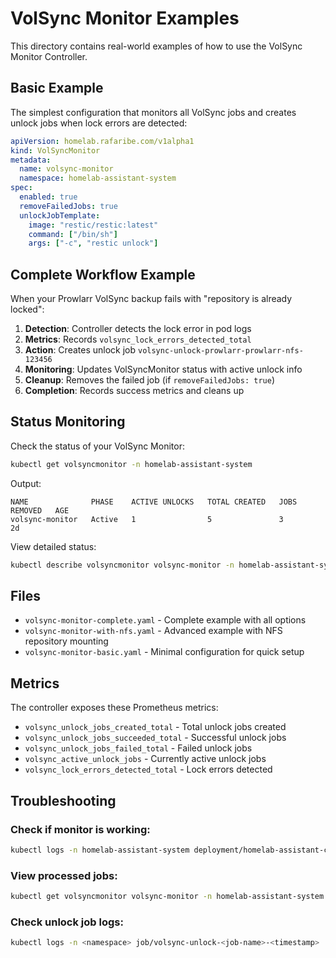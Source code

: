# VolSync Monitor Examples

This directory contains real-world examples of how to use the VolSync Monitor Controller.

## Basic Example

The simplest configuration that monitors all VolSync jobs and creates unlock jobs when lock errors are detected:

```yaml
apiVersion: homelab.rafaribe.com/v1alpha1
kind: VolSyncMonitor
metadata:
  name: volsync-monitor
  namespace: homelab-assistant-system
spec:
  enabled: true
  removeFailedJobs: true
  unlockJobTemplate:
    image: "restic/restic:latest"
    command: ["/bin/sh"]
    args: ["-c", "restic unlock"]
```

## Complete Workflow Example

When your Prowlarr VolSync backup fails with "repository is already locked":

1. **Detection**: Controller detects the lock error in pod logs
2. **Metrics**: Records `volsync_lock_errors_detected_total`
3. **Action**: Creates unlock job `volsync-unlock-prowlarr-prowlarr-nfs-123456`
4. **Monitoring**: Updates VolSyncMonitor status with active unlock info
5. **Cleanup**: Removes the failed job (if `removeFailedJobs: true`)
6. **Completion**: Records success metrics and cleans up

## Status Monitoring

Check the status of your VolSync Monitor:

```bash
kubectl get volsyncmonitor -n homelab-assistant-system
```

Output:
```
NAME              PHASE    ACTIVE UNLOCKS   TOTAL CREATED   JOBS REMOVED   AGE
volsync-monitor   Active   1                5               3              2d
```

View detailed status:
```bash
kubectl describe volsyncmonitor volsync-monitor -n homelab-assistant-system
```

## Files

- `volsync-monitor-complete.yaml` - Complete example with all options
- `volsync-monitor-with-nfs.yaml` - Advanced example with NFS repository mounting
- `volsync-monitor-basic.yaml` - Minimal configuration for quick setup

## Metrics

The controller exposes these Prometheus metrics:

- `volsync_unlock_jobs_created_total` - Total unlock jobs created
- `volsync_unlock_jobs_succeeded_total` - Successful unlock jobs
- `volsync_unlock_jobs_failed_total` - Failed unlock jobs
- `volsync_active_unlock_jobs` - Currently active unlock jobs
- `volsync_lock_errors_detected_total` - Lock errors detected

## Troubleshooting

### Check if monitor is working:
```bash
kubectl logs -n homelab-assistant-system deployment/homelab-assistant-controller-manager
```

### View processed jobs:
```bash
kubectl get volsyncmonitor volsync-monitor -n homelab-assistant-system -o jsonpath='{.status.processedJobs}' | jq
```

### Check unlock job logs:
```bash
kubectl logs -n <namespace> job/volsync-unlock-<job-name>-<timestamp>
```
